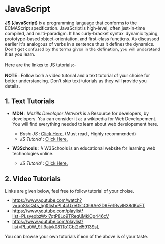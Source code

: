 # JavaScript
**JS (JavaScript)** is a programming language that conforms to the ECMAScript specification. JavaScript is high-level, often just-in-time compiled, and multi-paradigm. It has curly-bracket syntax, dynamic typing,
prototype-based object-orientation, and first-class functions. As discussed earlier it's analogous of verbs in a sentence thus it defines
the dynamics. Don't get confused by the terms given in the defination, you will understand it as you learn.<br/><br/>
Here are the linkes to JS tutorials:- <br/><br/>
**NOTE** : Follow both a video tutorial and a text tutorial of your choise for better understanding. Don't skip text tutorials as they will provide you details.

## 1. Text Tutorials
- **MDN** : *Mozilla Developer Network* is a Resource for developers, by developers. You can consider it as a wikipedia for Web Developement. You will find everything
needed to learn about web developement here.
  - *Basic JS* : [Click Here.](https://developer.mozilla.org/en-US/docs/Learn/Getting_started_with_the_web/JavaScript_basics) (Must read , Highly recommended)
  - *JS Tutorial* : [Click Here.](https://developer.mozilla.org/en-US/docs/Web/Tutorials)
  
- **W3Schools** : A W3Schools is an educational website for learning web technologies online.
  - *JS Tutorial* : [Click Here.](https://www.w3schools.com/js/js_intro.asp)
  
## 2. Video Tutorials
Links are given below, feel free to follow tutorial of your choise.
- https://www.youtube.com/watch?v=qoSksQ4s_hg&list=PL4cUxeGkcC9i9Ae2D9Ee1RvylH38dKuET
- https://www.youtube.com/playlist?list=PLsyeobzWxl7qtP8Lo9TReqUMkiOp446cV
- https://www.youtube.com/playlist?list=PLu0W_9lII9ajyk081To1Cbt2eI5913SsL <br/>

You can browse your own tutorials if non of the above is of your taste.
